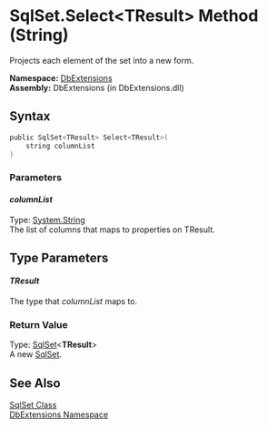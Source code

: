SqlSet.Select&lt;TResult> Method (String)
=========================================
Projects each element of the set into a new form.

**Namespace:** [DbExtensions][1]  
**Assembly:** DbExtensions (in DbExtensions.dll)

Syntax
------

```csharp
public SqlSet<TResult> Select<TResult>(
	string columnList
)
```

### Parameters

#### *columnList*
Type: [System.String][2]  
The list of columns that maps to properties on TResult.


Type Parameters
---------------

#### *TResult*
The type that *columnList* maps to.

### Return Value
Type: [SqlSet][3]&lt;**TResult**>  
A new [SqlSet<TResult>][3].

See Also
--------
[SqlSet Class][4]  
[DbExtensions Namespace][1]  

[1]: ../README.md
[2]: http://msdn.microsoft.com/en-us/library/s1wwdcbf
[3]: ../SqlSet_1/README.md
[4]: README.md
